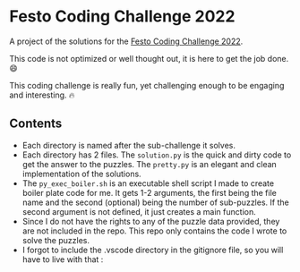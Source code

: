 # Festo Coding Challenge 2022

A project of the solutions for the [Festo Coding Challenge 2022](https://2022.coding-challenge.festo.com).

This code is not optimized or well thought out, it is here to get the job done. 😄

This coding challenge is really fun, yet challenging enough to be engaging and interesting. 🔥

## Contents

- Each directory is named after the sub-challenge it solves.
- Each directory has 2 files. The `solution.py` is the quick and dirty code to get the answer to the puzzles. The `pretty.py` is an elegant and clean implementation of the solutions.
- The `py_exec_boiler.sh` is an executable shell script I made to create boiler plate code for me. It gets 1-2 arguments, the first being the file name and the second (optional) being the number of sub-puzzles. If the second argument is not defined, it just creates a main function.
- Since I do not have the rights to any of the puzzle data provided, they are not included in the repo. This repo only contains the code I wrote to solve the puzzles.
- I forgot to include the .vscode directory in the gitignore file, so you will have to live with that :
